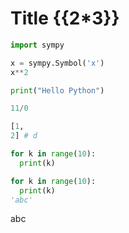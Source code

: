 # Title {{2*3}}

```python
import sympy
```

```python
x = sympy.Symbol('x')
x**2
```

```python
print("Hello Python")
```

```python
11/0
```

```python
[1,
2] # d
```

```python
for k in range(10):
  print(k)
```


```python
for k in range(10):
  print(k)
'abc'
```


<!--break-->

abc
